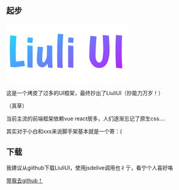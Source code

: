 ## 起步

![/img/liuliui.png](./img/liuliui.png)

这是一个烤皮了过多的UI框架，最终抄出了LiuliUI（抄能力万岁！）

（真草）

当前主流的前端框架依赖vue react居多，人们逐渐忘记了原生css....

其实对于小白和xxs来说脚手架基本就是一个寄：(

## 下载
我建议从giithub下载LiuliUI，使用jsdelive调用也彳亍，看宁个人喜好咯

<a href="https://github.com/finxel/LiuliUI" target="_blank">带我去github！</a>
